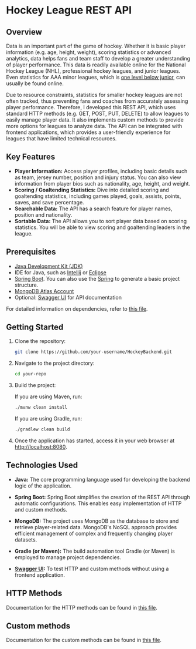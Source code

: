 # Hockey League REST API

## Overview
Data is an important part of the game of hockey. Whether it is basic player information (e.g. age, height, weight), scoring statistics or advanced analytics, data helps fans and team staff to develop a greater understanding of player performance. This data is readily available online for the National Hockey League (NHL), professional hockey leagues, and 
junior leagues</a>. Even statistics for AAA minor leagues, which is <a href="https://goaliecoaches.com/understanding-junior-hockey-path-nhl">one level below junior</a>, can usually be found online.

Due to resource constraints, statistics for smaller hockey leagues are not often tracked, thus preventing fans and coaches from accurately assessing player performance. Therefore, I developed this REST API, which uses standard HTTP methods (e.g. GET, POST, PUT, DELETE) to allow leagues to easily manage player data. It also implements custom methods to provide more options for leagues to analyze data. The API can be integrated with frontend applications, which provides a user-friendly experience for leagues that have limited technical resources.

## Key Features
- **Player Information:** Access player profiles, including basic details such as team, jersey number, position and injury status. You can also view information from player bios such as nationality, age, height, and weight.
- **Scoring / Goaltending Statistics:** Dive into detailed scoring and goaltending statistics, including games played, goals, assists, points, saves, and save percentage.
- **Searchable Data:** The API has a search feature for player names, position and nationality.
- **Sortable Data:** The API allows you to sort player data based on scoring statistics. You will be able to view scoring and goaltending leaders in the league.

## Prerequisites
- [Java Development Kit (JDK)](https://www.oracle.com/technetwork/java/javase/downloads/)
- IDE for Java, such as [Intellij](https://www.jetbrains.com/idea/) or [Eclipse](https://www.eclipse.org/downloads/packages/release/kepler/sr1/eclipse-ide-java-developers)
- [Spring Boot](https://docs.spring.io/spring-boot/docs/current/reference/html/getting-started.html). You can also use the [Spring](https://start.spring.io/) to generate a basic project structure.
- [MongoDB Atlas Account](https://www.mongodb.com/cloud/atlas/register)
- Optional: [Swagger UI](https://swagger.io/tools/swagger-ui/) for API documentation

For detailed information on dependencies, refer to [this file](Dependencies.md).

## Getting Started

1. Clone the repository:

    ```bash
    git clone https://github.com/your-username/HockeyBackend.git
    ```

2. Navigate to the project directory:

    ```bash
    cd your-repo
    ```

3. Build the project:

   If you are using Maven, run:

    ```bash
    ./mvnw clean install
    ```

   If you are using Gradle, run:

    ```bash
    ./gradlew clean build
    ```

4. Once the application has started, access it in your web browser at [http://localhost:8080](http://localhost:8080).

## Technologies Used

- **Java:** The core programming language used for developing the backend logic of the application.

- **Spring Boot:** Spring Boot simplifies the creation of the REST API through automatic configurations. This enables easy implementation of HTTP and custom methods.
  
- **MongoDB:** The project uses MongoDB as the database to store and retrieve player-related data. MongoDB's NoSQL approach provides efficient management of complex and frequently changing player datasets.

- **Gradle (or Maven):** The build automation tool Gradle (or Maven) is employed to manage project dependencies.

- **[Swagger UI](Swagger_UI.png):** To test HTTP and custom methods without using a frontend application.

## HTTP Methods
Documentation for the HTTP methods can be found in [this file](https://github.com/Shak789/HockeyBackend/blob/master/HTTP%20Methods.md#http-methods).

## Custom methods
Documentation for the custom methods can be found in [this file](https://github.com/Shak789/HockeyBackend/blob/master/Custom%20Methods.md#http-methods).

